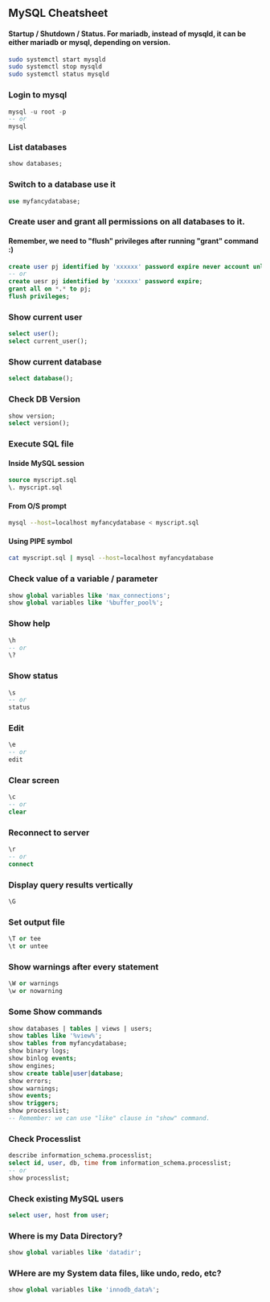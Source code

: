 ## MySQL Cheatsheet

#### Startup / Shutdown / Status. For mariadb, instead of mysqld, it can be either mariadb or mysql, depending on version.
```sh
sudo systemctl start mysqld
sudo systemctl stop mysqld
sudo systemctl status mysqld
```

### Login to mysql
```sql
mysql -u root -p
-- or
mysql
```

### List databases
```sql
show databases;
```

### Switch to a database use it
```sql
use myfancydatabase;
```

### Create user and grant all permissions on all databases to it. 
#### Remember, we need to "flush" privileges after running "grant" command :)
```sql
create user pj identified by 'xxxxxx' password expire never account unlock;
-- or
create uesr pj identified by 'xxxxxx' password expire;
grant all on *.* to pj;
flush privileges;
```

### Show current user
```sql
select user();
select current_user();
```

### Show current database
```sql
select database();
```

### Check DB Version
```sql
show version;
select version();
```

### Execute SQL file
####  Inside MySQL session
```sql
source myscript.sql
\. myscript.sql
```
#### From O/S prompt
```sh
mysql --host=localhost myfancydatabase < myscript.sql
```
#### Using PIPE symbol
```sh
cat myscript.sql | mysql --host=localhost myfancydatabase
```

### Check value of a variable / parameter
```sql
show global variables like 'max_connections';
show global variables like '%buffer_pool%';
```

### Show help
```sql
\h 
-- or 
\?
```

### Show status
```sql
\s
-- or
status
```

### Edit
```sql
\e 
-- or 
edit
```

### Clear screen
```sql
\c 
-- or 
clear
```

### Reconnect to server
```sql
\r 
-- or 
connect
```

### Display query results vertically
```sql
\G
```

### Set output file
```sql
\T or tee
\t or untee
```

### Show warnings after every statement
```sql
\W or warnings
\w or nowarning
```

### Some Show commands
```sql
show databases | tables | views | users;
show tables like '%view%';
show tables from myfancydatabase;
show binary logs;
show binlog events;
show engines;
show create table|user|database;
show errors;
show warnings;
show events;
show triggers;
show processlist;
-- Remember: we can use "like" clause in "show" command.
```

### Check Processlist
```sql
describe information_schema.processlist;
select id, user, db, time from information_schema.processlist;
-- or
show processlist;
```

### Check existing MySQL users
```sql
select user, host from user;
```

### Where is my Data Directory?
```sql
show global variables like 'datadir';
```

### WHere are my System data files, like undo, redo, etc?
```sql
show global variables like 'innodb_data%';
```
